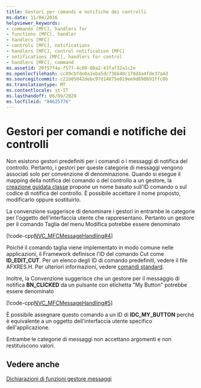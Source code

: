 ```yaml
---
title: Gestori per comandi e notifiche dei controlli
ms.date: 11/04/2016
helpviewer_keywords:
- commands [MFC], handlers for
- functions [MFC], handler
- handlers [MFC]
- controls [MFC], notifications
- handlers [MFC], control notification [MFC]
- notifications [MFC], handlers for control
- handlers [MFC], command
ms.assetid: 20f57f4a-f577-4c09-80a2-43faf32a1c2e
ms.openlocfilehash: cc89cbfde0a1eba5dc736b40c178d4a4fde37a4d
ms.sourcegitcommit: c21b05042debc97d14875e019ee9d698691ffc0b
ms.translationtype: MT
ms.contentlocale: it-IT
ms.lasthandoff: 06/09/2020
ms.locfileid: "84625776"
---
```

# <a name="handlers-for-commands-and-control-notifications"></a>Gestori per comandi e notifiche dei controlli

Non esistono gestori predefiniti per i comandi o i messaggi di notifica del controllo. Pertanto, i gestori per queste categorie di messaggi vengono associati solo per convenzione di denominazione. Quando si esegue il mapping della notifica del comando o del controllo a un gestore, la [creazione guidata classe](reference/mfc-class-wizard.md) propone un nome basato sull'ID comando o sul codice di notifica del controllo. È possibile accettare il nome proposto, modificarlo oppure sostituirlo.

La convenzione suggerisce di denominare i gestori in entrambe le categorie per l'oggetto dell'interfaccia utente che rappresentano. Pertanto un gestore per il comando Taglia del menu Modifica potrebbe essere denominato

[!code-cpp[NVC_MFCMessageHandling#4](codesnippet/cpp/handlers-for-commands-and-control-notifications_1.h)]

Poiché il comando taglia viene implementato in modo comune nelle applicazioni, il Framework definisce l'ID del comando Cut come **ID_EDIT_CUT**. Per un elenco degli ID di comando predefiniti, vedere il file AFXRES.H. Per ulteriori informazioni, vedere [comandi standard](standard-commands.md).

Inoltre, la Convenzione suggerisce che un gestore per il messaggio di notifica **BN_CLICKED** da un pulsante con etichetta "My Button" potrebbe essere denominato

[!code-cpp[NVC_MFCMessageHandling#5](codesnippet/cpp/handlers-for-commands-and-control-notifications_2.h)]

È possibile assegnare questo comando a un ID di **IDC_MY_BUTTON** perché è equivalente a un oggetto dell'interfaccia utente specifico dell'applicazione.

Entrambe le categorie di messaggi non accettano argomenti e non restituiscono valori.

## <a name="see-also"></a>Vedere anche

[Dichiarazioni di funzioni gestore messaggi](declaring-message-handler-functions.md)

